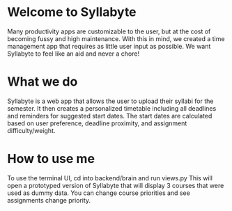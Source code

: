 # Welcome to Syllabyte
Many productivity apps are customizable to the user, but at the cost of becoming fussy and high maintenance. With this in mind, we created a time management app that requires as little user input as possible. We want Syllabyte to feel like an aid and never a chore!


# What we do
Syllabyte is a web app that allows the user to upload their syllabi for the semester. It then creates a personalized timetable including all deadlines and reminders for suggested start dates. The start dates are calculated based on user preference, deadline proximity, and assignment difficulty/weight.


# How to use me
To use the terminal UI, cd into backend/brain and run views.py
This will open a prototyped version of Syllabyte that will display 3 courses that were used as dummy data. You can change course priorities and see assignments change priority.
 
